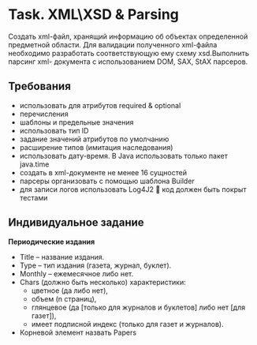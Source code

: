 # Task. XML\XSD & Parsing
Cоздать xml-файл, хранящий информацию об объектах определенной 
предметной области. Для валидации полученного xml-файла необходимо 
разработать соответствующую ему схему xsd.Выполнить парсинг xml-
документа с использованием DOM, SAX, StAX парсеров.
## Требования
+ использовать для атрибутов required & optional
+ перечисления
+ шаблоны и предельные значения
+ использовать тип ID
+ задание значений атрибутов по умолчанию
+ расширение типов (имитация наследования)
+ использовать дату-время. В Java использовать только пакет java.time
+ создать в xml-документе не менее 16 сущностей
+ парсеры организовать с помощью шаблона Builder
+ для записи логов использовать Log4J2  код должен быть покрыт тестами

## Индивидуальное задание
**Периодические издания**
+ Title – название издания.
+ Type – тип издания (газета, журнал, буклет).
+ Monthly – ежемесячное либо нет.
+ Chars (должно быть несколько)  характеристики: 
  - цветное (да либо нет),
  - объем (n страниц),
  - глянцевое (да [только для журналов и буклетов] либо нет [для газет]), 
  - имеет подписной индекс (только для газет и журналов).
+ Корневой элемент назвать Papers
